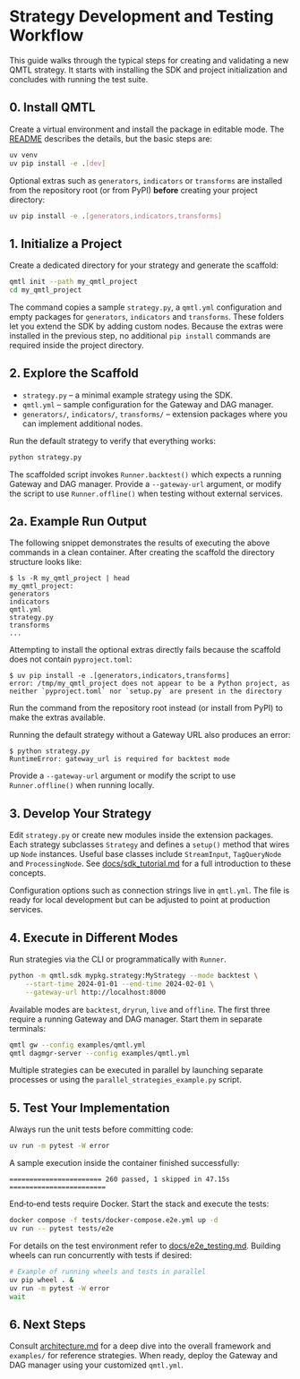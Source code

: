 # Strategy Development and Testing Workflow

This guide walks through the typical steps for creating and validating a new QMTL
strategy. It starts with installing the SDK and project initialization and
concludes with running the test suite.

## 0. Install QMTL

Create a virtual environment and install the package in editable mode. The
[README](../README.md) describes the details, but the basic steps are:

```bash
uv venv
uv pip install -e .[dev]
```

Optional extras such as `generators`, `indicators` or `transforms` are installed
from the repository root (or from PyPI) **before** creating your project
directory:

```bash
uv pip install -e .[generators,indicators,transforms]
```

## 1. Initialize a Project

Create a dedicated directory for your strategy and generate the scaffold:

```bash
qmtl init --path my_qmtl_project
cd my_qmtl_project
```

The command copies a sample `strategy.py`, a `qmtl.yml` configuration and empty
packages for `generators`, `indicators` and `transforms`. These folders let you
extend the SDK by adding custom nodes. Because the extras were installed in the
previous step, no additional `pip install` commands are required inside the
project directory.

## 2. Explore the Scaffold

- `strategy.py` – a minimal example strategy using the SDK.
- `qmtl.yml` – sample configuration for the Gateway and DAG manager.
- `generators/`, `indicators/`, `transforms/` – extension packages where you can
  implement additional nodes.

Run the default strategy to verify that everything works:

```bash
python strategy.py
```
The scaffolded script invokes `Runner.backtest()` which expects a running
Gateway and DAG manager. Provide a `--gateway-url` argument, or modify the
script to use `Runner.offline()` when testing without external services.

## 2a. Example Run Output

The following snippet demonstrates the results of executing the above commands in a clean
container. After creating the scaffold the directory structure looks like:

```text
$ ls -R my_qmtl_project | head
my_qmtl_project:
generators
indicators
qmtl.yml
strategy.py
transforms
...
```

Attempting to install the optional extras directly fails because the scaffold does not contain
`pyproject.toml`:

```text
$ uv pip install -e .[generators,indicators,transforms]
error: /tmp/my_qmtl_project does not appear to be a Python project, as neither `pyproject.toml` nor `setup.py` are present in the directory
```

Run the command from the repository root instead (or install from PyPI) to make
the extras available.

Running the default strategy without a Gateway URL also produces an error:

```text
$ python strategy.py
RuntimeError: gateway_url is required for backtest mode
```

Provide a `--gateway-url` argument or modify the script to use `Runner.offline()` when running locally.

## 3. Develop Your Strategy

Edit `strategy.py` or create new modules inside the extension packages. Each
strategy subclasses `Strategy` and defines a `setup()` method that wires up
`Node` instances. Useful base classes include `StreamInput`, `TagQueryNode` and
`ProcessingNode`. See [docs/sdk_tutorial.md](sdk_tutorial.md) for a full
introduction to these concepts.

Configuration options such as connection strings live in `qmtl.yml`. The file is
ready for local development but can be adjusted to point at production services.

## 4. Execute in Different Modes

Run strategies via the CLI or programmatically with `Runner`.

```bash
python -m qmtl.sdk mypkg.strategy:MyStrategy --mode backtest \
    --start-time 2024-01-01 --end-time 2024-02-01 \
    --gateway-url http://localhost:8000
```

Available modes are `backtest`, `dryrun`, `live` and `offline`. The first three
require a running Gateway and DAG manager. Start them in separate terminals:

```bash
qmtl gw --config examples/qmtl.yml
qmtl dagmgr-server --config examples/qmtl.yml
```

Multiple strategies can be executed in parallel by launching separate processes
or using the `parallel_strategies_example.py` script.

## 5. Test Your Implementation

Always run the unit tests before committing code:

```bash
uv run -m pytest -W error
```

A sample execution inside the container finished successfully:

```text
======================= 260 passed, 1 skipped in 47.15s ========================
```

End‑to‑end tests require Docker. Start the stack and execute the tests:

```bash
docker compose -f tests/docker-compose.e2e.yml up -d
uv run -- pytest tests/e2e
```

For details on the test environment refer to
[docs/e2e_testing.md](e2e_testing.md). Building wheels can run concurrently with
tests if desired:

```bash
# Example of running wheels and tests in parallel
uv pip wheel . &
uv run -m pytest -W error
wait
```

## 6. Next Steps

Consult [architecture.md](../architecture.md) for a deep dive into the overall
framework and `examples/` for reference strategies. When ready, deploy the
Gateway and DAG manager using your customized `qmtl.yml`.
